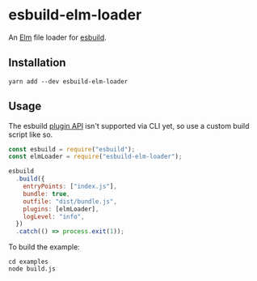 # esbuild-elm-loader

An [Elm](https://elm-lang.org) file loader for [esbuild](https://esbuild.github.io).

## Installation

```
yarn add --dev esbuild-elm-loader
```

## Usage

The esbuild [plugin API](https://github.com/evanw/esbuild/issues/111) isn't supported via CLI yet, so use a custom build script like so.

```js
const esbuild = require("esbuild");
const elmLoader = require("esbuild-elm-loader");

esbuild
  .build({
    entryPoints: ["index.js"],
    bundle: true,
    outfile: "dist/bundle.js",
    plugins: [elmLoader],
    logLevel: "info",
  })
  .catch(() => process.exit(1));
```

To build the example:

```
cd examples
node build.js
```
